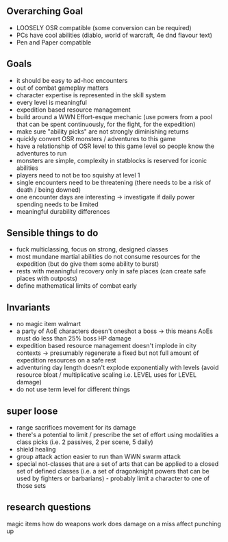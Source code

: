 ## Overarching Goal
- LOOSELY OSR compatible (some conversion can be required)
- PCs have cool abilities (diablo, world of warcraft, 4e dnd flavour text)
- Pen and Paper compatible
## Goals
- it should be easy to ad-hoc encounters
- out of combat gameplay matters
- character expertise is represented in the skill system
- every level is meaningful
- expedition based resource management
- build around a WWN Effort-esque mechanic (use powers from a pool that can be spent continuously, for the fight, for the expedition)
- make sure "ability picks" are not strongly diminishing returns
- quickly convert OSR monsters / adventures to this game
- have a relationship of OSR level to this game level so people know the adventures to run
- monsters are simple, complexity in statblocks is reserved for iconic abilities
- players need to not be too squishy at level 1
- single encounters need to be threatening (there needs to be a risk of death / being downed)
- one encounter days are interesting -> investigate if daily power spending needs to be limited
- meaningful durability differences
## Sensible things to do
- fuck multiclassing, focus on strong, designed classes
- most mundane martial abilities do not consume resources for the expedition (but do give them some ability to burst)
- rests with meaningful recovery only in safe places (can create safe places with outposts)
- define mathematical limits of combat early
## Invariants
- no magic item walmart
- a party of AoE characters doesn't oneshot a boss -> this means AoEs must do less than 25% boss HP damage
- expedition based resource management doesn't implode in city contexts -> presumably regenerate a fixed but not full amount of expedition resources on a safe rest
- adventuring day length doesn't explode exponentially with levels (avoid resource bloat / multiplicative scaling i.e. LEVEL uses for LEVEL damage)
- do not use term level for different things


## super loose
- range sacrifices movement for its damage
- there's a potential to limit / prescribe the set of effort using modalities a class picks (i.e. 2 passives, 2 per scene, 5 daily)
- shield healing
- group attack action easier to run than WWN swarm attack
- special not-classes that are a set of arts that can be applied to a closed set of defined classes (i.e. a set of dragonknight powers that can be used by fighters or barbarians) - probably limit a character to one of those sets

## research questions 
magic items
how do weapons work
does damage on a miss affect punching up
